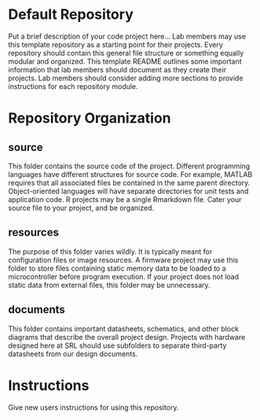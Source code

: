 # Default Repository
Put a brief description of your code project here...
Lab members may use this template repository as a starting point for their projects. Every repository should contain this general file structure or something equally modular and organized. This template README outlines some important information that lab members should document as they create their projects. Lab members should consider adding more sections to provide instructions for each repository module.

# Repository Organization
## source
This folder contains the source code of the project. Different programming languages have different structures for source code. For example, MATLAB requires that all associated files be contained in the same parent directory. Object-oriented languages will have separate directories for unit tests and application code. R projects may be a single Rmarkdown file. Cater your source file to your project, and be organized.

## resources
The purpose of this folder varies wildly. It is typically meant for configuration files or image resources. A firmware project may use this folder to store files containing static memory data to be loaded to a microcontroller before program execution. If your project does not load static data from external files, this folder may be unnecessary.

## documents
This folder contains important datasheets, schematics, and other block diagrams that describe the overall project design. Projects with hardware designed here at SRL should use subfolders to separate third-party datasheets from our design documents.

# Instructions
Give new users instructions for using this repository. 



